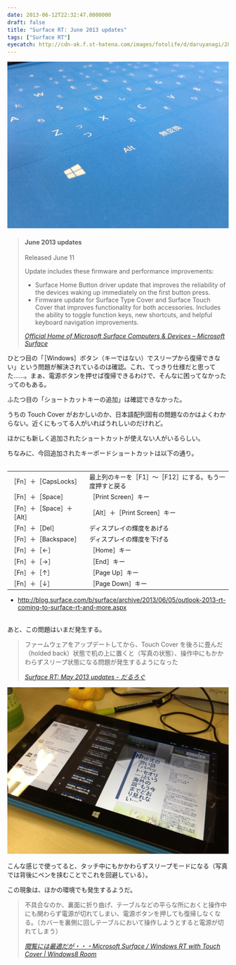 ```yaml
---
date: 2013-06-12T22:32:47.0000000
draft: false
title: "Surface RT: June 2013 updates"
tags: ["Surface RT"]
eyecatch: http://cdn-ak.f.st-hatena.com/images/fotolife/d/daruyanagi/20130612/20130612171746.jpg
---
```

<p><span itemscope itemtype="http://schema.org/Photograph"><img src="20130612171746.jpg" alt="f:id:daruyanagi:20130612171746j:plain" title="f:id:daruyanagi:20130612171746j:plain" class="hatena-fotolife" itemprop="image"></span><br />
</p>

<blockquote cite="http://www.microsoft.com/Surface/en-US/support/performance-and-maintenance/rt-update-history">

<div class="section">
<h4>June 2013 updates</h4>
<p>Released June 11</p><p>Update includes these firmware and performance improvements:</p>

<ul>
<li>Surface Home Button driver update that improves the reliability of the devices waking up immediately on the first button press.</li>
<li>Firmware update for Surface Type Cover and Surface Touch Cover that improves functionality for both accessories. Includes the ability to toggle function keys, new shortcuts, and helpful keyboard navigation improvements.</li>
</ul>
</div>
<cite><a href="http://www.microsoft.com/Surface/en-US/support/performance-and-maintenance/rt-update-history">Official Home of Microsoft Surface Computers &amp; Devices &ndash; Microsoft Surface</a></cite>
</blockquote>

<p>ひとつ目の「［Windows］ボタン（キーではない）でスリープから復帰できない」という問題が解決されているのは確認。これ、てっきり仕様だと思ってた……。まぁ、電源ボタンを押せば復帰できるわけで、そんなに困ってなかったってのもある。</p><p>ふたつ目の「ショートカットキーの追加」は確認できなかった。</p><p><script>    window.twttr = (function(d, s, id) {        var js, fjs = d.getElementsByTagName(s)[0],            t = window.twttr || {};        if (d.getElementById(id)) return t;        js = d.createElement(s);        js.id = id;        js.src = "https://platform.twitter.com/widgets.js";        fjs.parentNode.insertBefore(js, fjs);        t._e = [];        t.ready = function(f) {            t._e.push(f);        };        return t;    }(document, "script", "twitter-wjs"));</script><script>    twttr.ready(function (twttr) {        var el = document.getElementsByClassName('twitter-syntax-tweet-id-344680634561736704');        for (var i=0;i<el.length;i++) {            if (!!el[i].getAttribute('data-is-tweet-loaded')){                continue;            }            el[i].setAttribute('data-is-tweet-loaded', '1');            twttr.widgets.createTweet('344680634561736704',el[i],{});        }    });</script><div class="twitter-syntax-tweet-id-344680634561736704"></div><script>    window.twttr = (function(d, s, id) {        var js, fjs = d.getElementsByTagName(s)[0],            t = window.twttr || {};        if (d.getElementById(id)) return t;        js = d.createElement(s);        js.id = id;        js.src = "https://platform.twitter.com/widgets.js";        fjs.parentNode.insertBefore(js, fjs);        t._e = [];        t.ready = function(f) {            t._e.push(f);        };        return t;    }(document, "script", "twitter-wjs"));</script><script>    twttr.ready(function (twttr) {        var el = document.getElementsByClassName('twitter-syntax-tweet-id-344682029784371202');        for (var i=0;i<el.length;i++) {            if (!!el[i].getAttribute('data-is-tweet-loaded')){                continue;            }            el[i].setAttribute('data-is-tweet-loaded', '1');            twttr.widgets.createTweet('344682029784371202',el[i],{});        }    });</script><div class="twitter-syntax-tweet-id-344682029784371202"></div><script>    window.twttr = (function(d, s, id) {        var js, fjs = d.getElementsByTagName(s)[0],            t = window.twttr || {};        if (d.getElementById(id)) return t;        js = d.createElement(s);        js.id = id;        js.src = "https://platform.twitter.com/widgets.js";        fjs.parentNode.insertBefore(js, fjs);        t._e = [];        t.ready = function(f) {            t._e.push(f);        };        return t;    }(document, "script", "twitter-wjs"));</script><script>    twttr.ready(function (twttr) {        var el = document.getElementsByClassName('twitter-syntax-tweet-id-344682237326929920');        for (var i=0;i<el.length;i++) {            if (!!el[i].getAttribute('data-is-tweet-loaded')){                continue;            }            el[i].setAttribute('data-is-tweet-loaded', '1');            twttr.widgets.createTweet('344682237326929920',el[i],{});        }    });</script><div class="twitter-syntax-tweet-id-344682237326929920"></div><script>    window.twttr = (function(d, s, id) {        var js, fjs = d.getElementsByTagName(s)[0],            t = window.twttr || {};        if (d.getElementById(id)) return t;        js = d.createElement(s);        js.id = id;        js.src = "https://platform.twitter.com/widgets.js";        fjs.parentNode.insertBefore(js, fjs);        t._e = [];        t.ready = function(f) {            t._e.push(f);        };        return t;    }(document, "script", "twitter-wjs"));</script><script>    twttr.ready(function (twttr) {        var el = document.getElementsByClassName('twitter-syntax-tweet-id-344682424132841472');        for (var i=0;i<el.length;i++) {            if (!!el[i].getAttribute('data-is-tweet-loaded')){                continue;            }            el[i].setAttribute('data-is-tweet-loaded', '1');            twttr.widgets.createTweet('344682424132841472',el[i],{});        }    });</script><div class="twitter-syntax-tweet-id-344682424132841472"></div><script>    window.twttr = (function(d, s, id) {        var js, fjs = d.getElementsByTagName(s)[0],            t = window.twttr || {};        if (d.getElementById(id)) return t;        js = d.createElement(s);        js.id = id;        js.src = "https://platform.twitter.com/widgets.js";        fjs.parentNode.insertBefore(js, fjs);        t._e = [];        t.ready = function(f) {            t._e.push(f);        };        return t;    }(document, "script", "twitter-wjs"));</script><script>    twttr.ready(function (twttr) {        var el = document.getElementsByClassName('twitter-syntax-tweet-id-344689633621331969');        for (var i=0;i<el.length;i++) {            if (!!el[i].getAttribute('data-is-tweet-loaded')){                continue;            }            el[i].setAttribute('data-is-tweet-loaded', '1');            twttr.widgets.createTweet('344689633621331969',el[i],{});        }    });</script><div class="twitter-syntax-tweet-id-344689633621331969"></div></p><p>うちの Touch Cover がおかしいのか、日本語配列固有の問題なのかはよくわからない。近くにもってる人がいればうれしいのだけれど。</p><p><script>    window.twttr = (function(d, s, id) {        var js, fjs = d.getElementsByTagName(s)[0],            t = window.twttr || {};        if (d.getElementById(id)) return t;        js = d.createElement(s);        js.id = id;        js.src = "https://platform.twitter.com/widgets.js";        fjs.parentNode.insertBefore(js, fjs);        t._e = [];        t.ready = function(f) {            t._e.push(f);        };        return t;    }(document, "script", "twitter-wjs"));</script><script>    twttr.ready(function (twttr) {        var el = document.getElementsByClassName('twitter-syntax-tweet-id-344632489245024256');        for (var i=0;i<el.length;i++) {            if (!!el[i].getAttribute('data-is-tweet-loaded')){                continue;            }            el[i].setAttribute('data-is-tweet-loaded', '1');            twttr.widgets.createTweet('344632489245024256',el[i],{});        }    });</script><div class="twitter-syntax-tweet-id-344632489245024256"></div><script>    window.twttr = (function(d, s, id) {        var js, fjs = d.getElementsByTagName(s)[0],            t = window.twttr || {};        if (d.getElementById(id)) return t;        js = d.createElement(s);        js.id = id;        js.src = "https://platform.twitter.com/widgets.js";        fjs.parentNode.insertBefore(js, fjs);        t._e = [];        t.ready = function(f) {            t._e.push(f);        };        return t;    }(document, "script", "twitter-wjs"));</script><script>    twttr.ready(function (twttr) {        var el = document.getElementsByClassName('twitter-syntax-tweet-id-344824880216285184');        for (var i=0;i<el.length;i++) {            if (!!el[i].getAttribute('data-is-tweet-loaded')){                continue;            }            el[i].setAttribute('data-is-tweet-loaded', '1');            twttr.widgets.createTweet('344824880216285184',el[i],{});        }    });</script><div class="twitter-syntax-tweet-id-344824880216285184"></div></p><p>ほかにも新しく追加されたショートカットが使えない人がいるらしい。</p><p>ちなみに、今回追加されたキーボードショートカットは以下の通り。<br />
<br />
</p>

<table>
<tr>
<td>［Fn］＋［CapsLocks］</td>
<td>最上列のキーを［F1］～［F12］にする。もう一度押すと戻る</td>
</tr>
<tr>
<td>［Fn］＋［Space］</td>
<td>［Print Screen］キー</td>
</tr>
<tr>
<td>［Fn］＋［Space］＋［Alt］</td>
<td>［Alt］＋［Print Screen］キー</td>
</tr>
<tr>
<td>［Fn］＋［Del］</td>
<td>ディスプレイの輝度をあげる</td>
</tr>
<tr>
<td>［Fn］＋［Backspace］</td>
<td>ディスプレイの輝度を下げる</td>
</tr>
<tr>
<td>［Fn］＋［←］</td>
<td>［Home］キー</td>
</tr>
<tr>
<td>［Fn］＋［→］</td>
<td>［End］キー </td>
</tr>
<tr>
<td>［Fn］＋［↑］</td>
<td>［Page Up］キー </td>
</tr>
<tr>
<td>［Fn］＋［↓］</td>
<td>［Page Down］キー </td>
</tr>
</table>
<ul>
<li><a href="http://blog.surface.com/b/surface/archive/2013/06/05/outlook-2013-rt-coming-to-surface-rt-and-more.aspx">http://blog.surface.com/b/surface/archive/2013/06/05/outlook-2013-rt-coming-to-surface-rt-and-more.aspx</a></li>
</ul><p> <br />
あと、この問題はいまだ発生する。</p>

<blockquote cite="https://blog.daruyanagi.jp/entry/2013/05/21/061704">
<p>ファームウェアをアップデートしてから、Touch Cover を後ろに畳んだ（holded back）状態で机の上に置くと（写真の状態）、操作中にもかかわらずスリープ状態になる問題が発生するようになった</p>

<cite><a href="https://blog.daruyanagi.jp/entry/2013/05/21/061704">Surface RT: May 2013 updates - &#x3060;&#x308B;&#x308D;&#x3050;</a></cite>
</blockquote>
<p><span itemscope itemtype="http://schema.org/Photograph"><img src="20130612173911.jpg" alt="f:id:daruyanagi:20130612173911j:plain" title="f:id:daruyanagi:20130612173911j:plain" class="hatena-fotolife" itemprop="image"></span></p><p>こんな感じで使ってると、タッチ中にもかかわらずスリープモードになる（写真では背後にペンを挟むことでこれを回避している）。</p><p>この現象は、ほかの環境でも発生するようだ。</p>

<blockquote cite="http://win8room.net/2013/02/27/1610.html">
<p>不具合なのか、裏面に折り曲げ、テーブルなどの平らな所におくと操作中にも関わらず電源が切れてしまい、電源ボタンを押しても復帰しなくなる。（カバーを裏側に回しテーブルにおいて操作しようとすると電源が切れてしまう）</p>

<cite><a href="http://win8room.net/2013/02/27/1610.html">&#x95B2;&#x89A7;&#x306B;&#x306F;&#x6700;&#x9069;&#x3060;&#x304C;&#x30FB;&#x30FB;&#x30FB;Microsoft Surface / Windows RT with Touch Cover | Windows8 Room</a></cite>
</blockquote>
